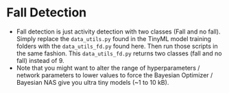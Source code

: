 # Fall Detection

- Fall detection is just activity detection with two classes (Fall and no fall). Simply replace the ```data_utils.py``` found in the TinyML model training folders with the ```data_utils_fd.py``` found here. Then run those scripts in the same fashion. This ```data_utils_fd.py``` returns two classes (fall and no fall) instead of 9. 
- Note that you might want to alter the range of hyperparameters / network parameters to lower values to force the Bayesian Optimizer / Bayesian NAS give you ultra tiny models (~1 to 10 kB).
